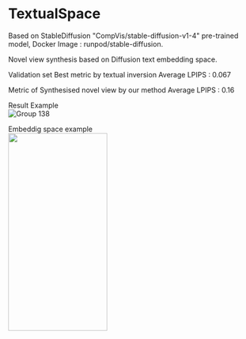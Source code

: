 # TextualSpace

Based on StableDiffusion "CompVis/stable-diffusion-v1-4" pre-trained model, Docker Image : runpod/stable-diffusion.

Novel view synthesis based on Diffusion text embedding space.

Validation set Best metric by textual inversion
Average LPIPS : 0.067

Metric of Synthesised novel view by our method
Average LPIPS : 0.16

Result Example
<br/>
![Group 138](https://github.com/thxxx/TextualSpace/assets/27672442/8b41a73a-ff53-447b-8b69-6df8ac8433e8)

Embeddig space example
<br/>
<img src="[이미지주소.png](https://github.com/thxxx/TextualSpace/assets/27672442/c4a2ac67-c48c-4258-9298-130266d9c4ba)" width="200" height="400"/>
